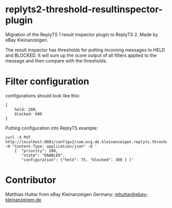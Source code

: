 # replyts2-threshold-resultinspector-plugin
Migration of the ReplyTS 1 result inspector  plugin to ReplyTS 2. Made by eBay Kleinanzeigen.

The result inspector has thresholds for putting incoming messages to HELD and BLOCKED. It will sum up the score output of all filters applied to the message and then compare with the thresholds. 

# Filter configuration


configurations should look like this:
```
{
    held: 200, 
    blocked: 600
}
```

Putting configuration into ReplyTS example: 
```
curl -X PUT http://localhost:8081/configv2/com.ecg.de.kleinanzeigen.replyts.thresholdresultinspector.ThresholdResultInspectorFactory/Default -H "Content-Type: application/json" -d '
    {  "priority": 100, 
       "state": "ENABLED", 
       "configuration": {"held": 75, "blocked": 300 } }'
```
# Contributor
Matthias Huttar from eBay Kleinanzeigen Germany: mhuttar@ebay-kleinanzeigen.de
